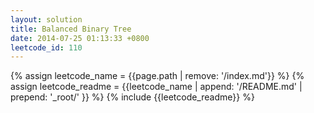 ```yaml
---
layout: solution
title: Balanced Binary Tree
date: 2014-07-25 01:13:33 +0800
leetcode_id: 110
---
```

{% assign leetcode_name = {{page.path | remove: '/index.md'}}  %}
{% assign leetcode_readme = {{leetcode_name | append: '/README.md' | prepend: '_root/' }}  %}
{% include {{leetcode_readme}} %}

